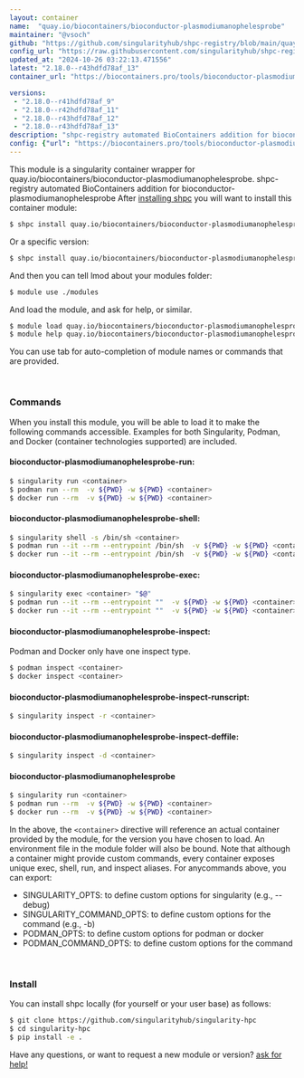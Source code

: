```yaml
---
layout: container
name:  "quay.io/biocontainers/bioconductor-plasmodiumanophelesprobe"
maintainer: "@vsoch"
github: "https://github.com/singularityhub/shpc-registry/blob/main/quay.io/biocontainers/bioconductor-plasmodiumanophelesprobe/container.yaml"
config_url: "https://raw.githubusercontent.com/singularityhub/shpc-registry/main/quay.io/biocontainers/bioconductor-plasmodiumanophelesprobe/container.yaml"
updated_at: "2024-10-26 03:22:13.471556"
latest: "2.18.0--r43hdfd78af_13"
container_url: "https://biocontainers.pro/tools/bioconductor-plasmodiumanophelesprobe"

versions:
 - "2.18.0--r41hdfd78af_9"
 - "2.18.0--r42hdfd78af_11"
 - "2.18.0--r43hdfd78af_12"
 - "2.18.0--r43hdfd78af_13"
description: "shpc-registry automated BioContainers addition for bioconductor-plasmodiumanophelesprobe"
config: {"url": "https://biocontainers.pro/tools/bioconductor-plasmodiumanophelesprobe", "maintainer": "@vsoch", "description": "shpc-registry automated BioContainers addition for bioconductor-plasmodiumanophelesprobe", "latest": {"2.18.0--r43hdfd78af_13": "sha256:628f0cda3711c0fa20b20337bc99160304a81cc61d6fb1c1657d59b2d74f69e1"}, "tags": {"2.18.0--r41hdfd78af_9": "sha256:d6bcd68f8d70280b9021aaec2efcae222fd748ad4f9a46d5296a301a999fb363", "2.18.0--r42hdfd78af_11": "sha256:09e59f91d5a6603b7628a1fe7599e7a4f5ce0854fbf7a53103e768da19c068d4", "2.18.0--r43hdfd78af_12": "sha256:07674d1c37dc2d802cd8d08b8b89065c36e91440d364091f69512e54c89714c0", "2.18.0--r43hdfd78af_13": "sha256:628f0cda3711c0fa20b20337bc99160304a81cc61d6fb1c1657d59b2d74f69e1"}, "docker": "quay.io/biocontainers/bioconductor-plasmodiumanophelesprobe"}
---
```


This module is a singularity container wrapper for quay.io/biocontainers/bioconductor-plasmodiumanophelesprobe.
shpc-registry automated BioContainers addition for bioconductor-plasmodiumanophelesprobe
After [installing shpc](#install) you will want to install this container module:


```bash
$ shpc install quay.io/biocontainers/bioconductor-plasmodiumanophelesprobe
```

Or a specific version:

```bash
$ shpc install quay.io/biocontainers/bioconductor-plasmodiumanophelesprobe:2.18.0--r43hdfd78af_13
```

And then you can tell lmod about your modules folder:

```bash
$ module use ./modules
```

And load the module, and ask for help, or similar.

```bash
$ module load quay.io/biocontainers/bioconductor-plasmodiumanophelesprobe/2.18.0--r43hdfd78af_13
$ module help quay.io/biocontainers/bioconductor-plasmodiumanophelesprobe/2.18.0--r43hdfd78af_13
```

You can use tab for auto-completion of module names or commands that are provided.

<br>

### Commands

When you install this module, you will be able to load it to make the following commands accessible.
Examples for both Singularity, Podman, and Docker (container technologies supported) are included.

#### bioconductor-plasmodiumanophelesprobe-run:

```bash
$ singularity run <container>
$ podman run --rm  -v ${PWD} -w ${PWD} <container>
$ docker run --rm  -v ${PWD} -w ${PWD} <container>
```

#### bioconductor-plasmodiumanophelesprobe-shell:

```bash
$ singularity shell -s /bin/sh <container>
$ podman run --it --rm --entrypoint /bin/sh  -v ${PWD} -w ${PWD} <container>
$ docker run --it --rm --entrypoint /bin/sh  -v ${PWD} -w ${PWD} <container>
```

#### bioconductor-plasmodiumanophelesprobe-exec:

```bash
$ singularity exec <container> "$@"
$ podman run --it --rm --entrypoint ""  -v ${PWD} -w ${PWD} <container> "$@"
$ docker run --it --rm --entrypoint ""  -v ${PWD} -w ${PWD} <container> "$@"
```

#### bioconductor-plasmodiumanophelesprobe-inspect:

Podman and Docker only have one inspect type.

```bash
$ podman inspect <container>
$ docker inspect <container>
```

#### bioconductor-plasmodiumanophelesprobe-inspect-runscript:

```bash
$ singularity inspect -r <container>
```

#### bioconductor-plasmodiumanophelesprobe-inspect-deffile:

```bash
$ singularity inspect -d <container>
```



#### bioconductor-plasmodiumanophelesprobe

```bash
$ singularity run <container>
$ podman run --rm  -v ${PWD} -w ${PWD} <container>
$ docker run --rm  -v ${PWD} -w ${PWD} <container>
```


In the above, the `<container>` directive will reference an actual container provided
by the module, for the version you have chosen to load. An environment file in the
module folder will also be bound. Note that although a container
might provide custom commands, every container exposes unique exec, shell, run, and
inspect aliases. For anycommands above, you can export:

 - SINGULARITY_OPTS: to define custom options for singularity (e.g., --debug)
 - SINGULARITY_COMMAND_OPTS: to define custom options for the command (e.g., -b)
 - PODMAN_OPTS: to define custom options for podman or docker
 - PODMAN_COMMAND_OPTS: to define custom options for the command

<br>

### Install

You can install shpc locally (for yourself or your user base) as follows:

```bash
$ git clone https://github.com/singularityhub/singularity-hpc
$ cd singularity-hpc
$ pip install -e .
```

Have any questions, or want to request a new module or version? [ask for help!](https://github.com/singularityhub/singularity-hpc/issues)